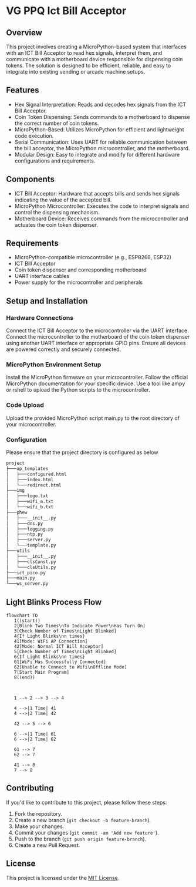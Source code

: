 
# VG PPQ Ict Bill Acceptor

## Overview

This project involves creating a MicroPython-based system that interfaces with an ICT Bill Acceptor to read hex signals, interpret them, and communicate with a motherboard device responsible for dispensing coin tokens. The solution is designed to be efficient, reliable, and easy to integrate into existing vending or arcade machine setups.

## Features

* Hex Signal Interpretation: Reads and decodes hex signals from the ICT Bill Acceptor.
* Coin Token Dispensing: Sends commands to a motherboard to dispense the correct number of coin tokens.
* MicroPython-Based: Utilizes MicroPython for efficient and lightweight code execution.
* Serial Communication: Uses UART for reliable communication between the bill acceptor, the MicroPython microcontroller, and the motherboard.
* Modular Design: Easy to integrate and modify for different hardware configurations and requirements.

## Components

* ICT Bill Acceptor: Hardware that accepts bills and sends hex signals indicating the value of the accepted bill.
* MicroPython Microcontroller: Executes the code to interpret signals and control the dispensing mechanism.
* Motherboard Device: Receives commands from the microcontroller and actuates the coin token dispenser.

## Requirements

* MicroPython-compatible microcontroller (e.g., ESP8266, ESP32)
* ICT Bill Acceptor
* Coin token dispenser and corresponding motherboard
* UART interface cables
* Power supply for the microcontroller and peripherals

## Setup and Installation

### Hardware Connections

Connect the ICT Bill Acceptor to the microcontroller via the UART interface.
Connect the microcontroller to the motherboard of the coin token dispenser using another UART interface or appropriate GPIO pins.
Ensure all devices are powered correctly and securely connected.

### MicroPython Environment Setup

Install the MicroPython firmware on your microcontroller. Follow the official MicroPython documentation for your specific device.
Use a tool like ampy or rshell to upload the Python scripts to the microcontroller.

### Code Upload

Upload the provided MicroPython script main.py to the root directory of your microcontroller.

### Configuration

Please ensure that the project directory is configured as below

```markdown
project
├───ap_templates
│   ├───configured.html
│   ├───index.html
│   └───redirect.html
├───img
│   ├───logo.txt
│   ├───wifi_a.txt
│   └───wifi_b.txt
├───phew
│   ├───__init__.py
│   ├───dns.py
│   ├───logging.py
│   ├───ntp.py
│   ├───server.py
│   └───template.py
├───utils
│   ├───__init__.py
│   ├───clsConst.py
│   └───clsUtils.py
├───ict_pico.py
├───main.py
└───ws_server.py
```

## Light Blinks Process Flow

```mermaid
flowchart TD
   1((start))
   2[Blink Two Times\nTo Indicate Power\nHas Turn On]
   3[Check Number of Times\nLight Blinked]
   4{If Light Blinks\nn times}
   41[Mode: WiFi AP Connection]
   42[Mode: Normal ICT Bill Acceptor]
   5[Check Number of Times\nLight Blinked]
   6{If Light Blinks\nn times}
   61[WiFi Has Successfully Connected]
   62[Unable to Connect to Wifi\nOffline Mode]
   7[Start Main Program]
   8((end))



   1 --> 2 --> 3 --> 4

   4 -->|1 Time| 41
   4 -->|2 Time| 42

   42 --> 5 --> 6

   6 -->|1 Time| 61
   6 -->|2 Time| 62

   61 --> 7
   62 --> 7

   41 --> 8
   7 --> 8

```

## Contributing

If you'd like to contribute to this project, please follow these steps:

1. Fork the repository.
2. Create a new branch (`git checkout -b feature-branch`).
3. Make your changes.
4. Commit your changes (`git commit -am 'Add new feature'`).
5. Push to the branch (`git push origin feature-branch`).
6. Create a new Pull Request.

## License

This project is licensed under the [MIT License](./MIT-LICENSE.txt).
